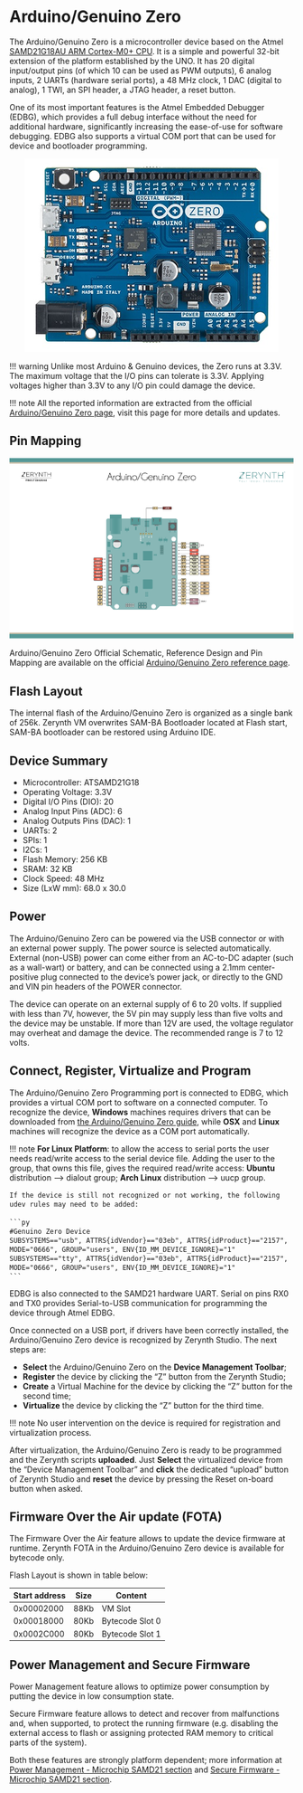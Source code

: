 # Arduino/Genuino Zero

The Arduino/Genuino Zero is a microcontroller device based on the Atmel [SAMD21G18AU ARM Cortex-M0+ CPU](http://www.atmel.com/Images/Atmel-42181-SAM-D21_Datasheet.pdf). It is a simple and powerful 32-bit extension of the platform established by the UNO. It has 20 digital input/output pins (of which 10 can be used as PWM outputs), 6 analog inputs, 2 UARTs (hardware serial ports), a 48 MHz clock, 1 DAC (digital to analog), 1 TWI, an SPI header, a JTAG header, a reset button.

One of its most important features is the Atmel Embedded Debugger (EDBG), which provides a full debug interface without the need for additional hardware, significantly increasing the ease-of-use for software debugging. EDBG also supports a virtual COM port that can be used for device and bootloader programming.

<p style="text-align:center;"><img src="img/ArduinoZero.jpg"></p>

!!! warning
	Unlike most Arduino & Genuino devices, the Zero runs at 3.3V. The maximum voltage that the I/O pins can tolerate is 3.3V. Applying voltages higher than 3.3V to any I/O pin could damage the device.

!!! note
	All the reported information are extracted from the official [Arduino/Genuino Zero page](http://www.arduino.cc/en/Main/ArduinoBoardZero), visit this page for more details and updates.

## Pin Mapping

![](img/ArduinoZeroPin.png)

Arduino/Genuino Zero Official Schematic, Reference Design and Pin Mapping are available on the official [Arduino/Genuino Zero reference page](http://www.arduino.cc/en/Main/ArduinoBoardZero).

## Flash Layout

The internal flash of the Arduino/Genuino Zero is organized as a single bank of 256k. Zerynth VM overwrites SAM-BA Bootloader located at Flash start, SAM-BA bootloader can be restored using Arduino IDE.

## Device Summary


* Microcontroller: ATSAMD21G18
* Operating Voltage: 3.3V
* Digital I/O Pins (DIO): 20
* Analog Input Pins (ADC): 6
* Analog Outputs Pins (DAC): 1
* UARTs: 2
* SPIs: 1
* I2Cs: 1
* Flash Memory: 256 KB
* SRAM: 32 KB
* Clock Speed: 48 MHz
* Size (LxW mm): 68.0 x 30.0

## Power

The Arduino/Genuino Zero can be powered via the USB connector or with an external power supply. The power source is selected automatically.
External (non-USB) power can come either from an AC-to-DC adapter (such as a wall-wart) or battery, and can be connected using a 2.1mm center-positive plug connected to the device’s power jack, or directly to the GND and VIN pin headers of the POWER connector.

The device can operate on an external supply of 6 to 20 volts. If supplied with less than 7V, however, the 5V pin may supply less than five volts and the device may be unstable. If more than 12V are used, the voltage regulator may overheat and damage the device. The recommended range is 7 to 12 volts.

## Connect, Register, Virtualize and Program

The Arduino/Genuino Zero Programming port is connected to EDBG, which provides a virtual COM port to software on a connected computer. To recognize the device, **Windows** machines requires drivers that can be downloaded from [the Arduino/Genuino Zero guide](https://www.arduino.cc/en/Guide/ArduinoZero), while **OSX** and **Linux** machines will recognize the device as a COM port automatically.

!!! note
	**For Linux Platform**: to allow the access to serial ports the user needs read/write access to the serial device file. Adding the user to the group, that owns this file, gives the required read/write access: **Ubuntu** distribution –> dialout group; **Arch Linux** distribution –> uucp group.

    If the device is still not recognized or not working, the following udev rules may need to be added:

    ```py
    #Genuino Zero Device
    SUBSYSTEMS=="usb", ATTRS{idVendor}=="03eb", ATTRS{idProduct}=="2157", MODE="0666", GROUP="users", ENV{ID_MM_DEVICE_IGNORE}="1"
    SUBSYSTEMS=="tty", ATTRS{idVendor}=="03eb", ATTRS{idProduct}=="2157", MODE="0666", GROUP="users", ENV{ID_MM_DEVICE_IGNORE}="1"
    ```

EDBG is also connected to the SAMD21 hardware UART. Serial on pins RX0 and TX0 provides Serial-to-USB communication for programming the device through Atmel EDBG.

Once connected on a USB port, if drivers have been correctly installed, the Arduino/Genuino Zero device is recognized by Zerynth Studio. The next steps are:


* **Select** the Arduino/Genuino Zero on the **Device Management Toolbar**;
* **Register** the device by clicking the “Z” button from the Zerynth Studio;
* **Create** a Virtual Machine for the device by clicking the “Z” button for the second time;
* **Virtualize** the device by clicking the “Z” button for the third time.

!!! note
	No user intervention on the device is required for registration and virtualization process.

After virtualization, the Arduino/Genuino Zero is ready to be programmed and the  Zerynth scripts **uploaded**. Just **Select** the virtualized device from the “Device Management Toolbar” and **click** the dedicated “upload” button of Zerynth Studio and **reset** the device by pressing the Reset on-board button when asked.

## Firmware Over the Air update (FOTA)

The Firmware Over the Air feature allows to update the device firmware at runtime. Zerynth FOTA in the Arduino/Genuino Zero device is available for bytecode only.

Flash Layout is shown in table below:

| Start address | Size | Content         |
|---------------|------|-----------------|
| 0x00002000    | 88Kb | VM Slot         |
| 0x00018000    | 80Kb | Bytecode Slot 0 |
| 0x0002C000    | 80Kb | Bytecode Slot 1 |

## Power Management and Secure Firmware

Power Management feature allows to optimize power consumption by putting the device in low consumption state.

Secure Firmware feature allows to detect and recover from malfunctions and, when supported, to protect the running firmware (e.g. disabling the external access to flash or assigning protected RAM memory to critical parts of the system).

Both these features are strongly platform dependent; more information at [Power Management - Microchip SAMD21 section](https://docs.zerynth.com/latest/official/core.zerynth.stdlib/docs/official_core.zerynth.stdlib_pwr.html#pwr-samd21) and [Secure Firmware - Microchip SAMD21 section](https://docs.zerynth.com/latest/official/core.zerynth.stdlib/docs/official_core.zerynth.stdlib_sfw.html#sfw-samd21).
<!--stackedit_data:
eyJoaXN0b3J5IjpbLTEzNjQxOTQ3NzAsMjA3MzA1Ml19
-->
